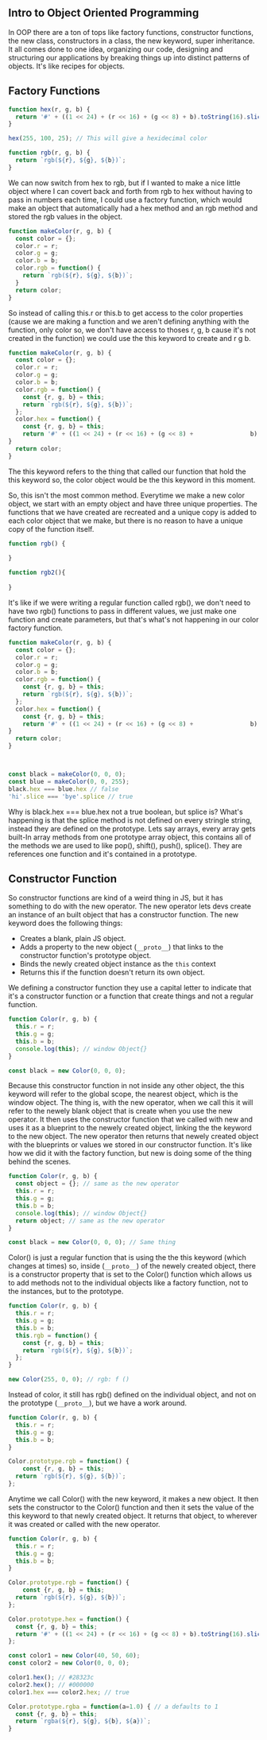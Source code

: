 ## Intro to Object Oriented Programming

In OOP there are a ton of tops like factory functions, constructor functions, the new class, constructors in a class, the new keyword, super inheritance. It all comes done to one idea, organizing our code, designing and structuring our applications by breaking things up into distinct patterns of objects. It's like recipes for objects.



## Factory Functions



```js
function hex(r, g, b) {
  return '#' + ((1 << 24) + (r << 16) + (g << 8) + b).toString(16).slice(1);
}

hex(255, 100, 25); // This will give a hexidecimal color
```

```js
function rgb(r, g, b) {
  return `rgb(${r}, ${g}, ${b})`;
}
```

We can now switch from hex to rgb, but if I wanted to make a nice little object where I can covert back and forth from rgb to hex without having to pass in numbers each time, I could use a factory function, which would make an object that automatically had a hex method and an rgb method and stored the rgb values in the object.

```js
function makeColor(r, g, b) {
  const color = {};
  color.r = r;
  color.g = g;
  color.b = b;
  color.rgb = function() {
    return `rgb(${r}, ${g}, ${b})`;
  }
  return color;
}
```

So instead of calling this.r or this.b to get access to the color properties (cause we are making a function and we aren't defining anything with the function, only color so, we don't have access to thoses r, g, b cause it's not created in the function) we could use the this keyword to create and r g b.

```js
function makeColor(r, g, b) {
  const color = {};
  color.r = r;
  color.g = g;
  color.b = b;
  color.rgb = function() {
    const {r, g, b} = this;
    return `rgb(${r}, ${g}, ${b})`;
  };
  color.hex = function() {
    const {r, g, b} = this;
  	return '#' + ((1 << 24) + (r << 16) + (g << 8) + 				b).toString(16).slice(1);
}
  return color;
}
```

The this keyword refers to the thing that called our function that hold the this keyword so, the color object would be the this keyword in this moment.

So, this isn't the most common method. Everytime we make a new color object, we start with an empty object and have three unique properties. The functions that we have created are recreated and a unique copy is added to each color object that we make, but there is no reason to have a unique copy of the function itself. 

```js
function rgb() {
  
}

function rgb2(){
  
}
```

It's like if we were writing a regular function called rgb(), we don't need to have two rgb() functions to pass in different values, we just make one function and create parameters, but that's what's not happening in our color factory function. 

```js
function makeColor(r, g, b) {
  const color = {};
  color.r = r;
  color.g = g;
  color.b = b;
  color.rgb = function() {
    const {r, g, b} = this;
    return `rgb(${r}, ${g}, ${b})`;
  };
  color.hex = function() {
    const {r, g, b} = this;
  	return '#' + ((1 << 24) + (r << 16) + (g << 8) + 				b).toString(16).slice(1);
}
  return color;
}



const black = makeColor(0, 0, 0);
const blue = makeColor(0, 0, 255);
black.hex === blue.hex // false
'hi'.slice === 'bye'.splice // true
```

Why is black.hex === blue.hex not a true boolean, but splice is? What's happening is that the splice method is not defined on every stringle string, instead they are defined on the prototype. Lets say arrays, every array gets built-In array methods from one prototype array object, this contains all of the methods we are used to like pop(), shift(), push(), splice(). They are references one function and it's contained in a prototype. 



## Constructor Function

So constructor functions are kind of a weird thing in JS, but it has something to do with the new operator. The new operator lets devs create an instance of an built object that has a constructor function. The new keyword does the following things:

- Creates a blank, plain JS object.
- Adds a property to the new object (`__proto__`) that links to the constructor function's prototype object.
- Binds the newly created object instance as the `this` context
- Returns this if the function doesn't return its own object.

We defining a constructor function they use a capital letter to indicate that it's a constructor function or a function that create things and not a regular function. 

```js
function Color(r, g, b) {
  this.r = r;
  this.g = g;
  this.b = b;
  console.log(this); // window Object{}
}

const black = new Color(0, 0, 0);
```

Because this constructor function in not inside any other object, the this keyword will refer to the global scope, the nearest object, which is the window object. The thing is, with the new operator, when we call this it will refer to the newely blank object that is create when you use the new operator. It then uses the constructor function that we called with new and uses it as a blueprint to the newely created object, linking the the keyword to the new object. The new operator then returns that newely created object with the blueprints or values we stored in our constructor function. It's like how we did it with the factory function, but new is doing some of the thing behind the scenes.

```js
function Color(r, g, b) {
  const object = {}; // same as the new operator
  this.r = r;
  this.g = g;
  this.b = b;
  console.log(this); // window Object{}
  return object; // same as the new operator
}

const black = new Color(0, 0, 0); // Same thing 
```

Color() is just a regular function that is using the the this keyword (which changes at times) so, inside (`__proto__`) of the newely created object, there is a constructor property that is set to the Color() function which allows us to add methods not to the individual objects like a factory function, not to the instances, but to the prototype.

```js
function Color(r, g, b) {
  this.r = r;
  this.g = g;
  this.b = b;
  this.rgb = function() {
    const {r, g, b} = this;
    return `rgb(${r}, ${g}, ${b})`;
  };
}

new Color(255, 0, 0); // rgb: f ()
```

Instead of color, it still has rgb() defined on the individual object, and not on the prototype (`__proto__`), but we have a work around.

```js
function Color(r, g, b) {
  this.r = r;
  this.g = g;
  this.b = b;
}

Color.prototype.rgb = function() {
	const {r, g, b} = this;
  return `rgb(${r}, ${g}, ${b})`;
};
```

Anytime we call Color() with the new keyword, it makes a new object. It then sets the constructor to the Color() function and then it sets the value of the this keyword to that newly created object. It returns that object, to wherever it was created or called with the new operator. 

```js
function Color(r, g, b) {
  this.r = r;
  this.g = g;
  this.b = b;
}

Color.prototype.rgb = function() {
	const {r, g, b} = this;
  return `rgb(${r}, ${g}, ${b})`;
};

Color.prototype.hex = function() {
  const {r, g, b} = this;
  return '#' + ((1 << 24) + (r << 16) + (g << 8) + b).toString(16).slice(1);
};

const color1 = new Color(40, 50, 60);
const color2 = new Color(0, 0, 0);

color1.hex(); // #28323c
color2.hex(); // #000000
color1.hex === color2.hex; // true
```



```js
Color.prototype.rgba = function(a=1.0) { // a defaults to 1
  const {r, g, b} = this;
  return `rgba(${r}, ${g}, ${b}, ${a})`;
}
```

